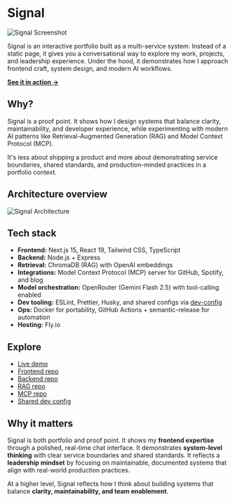 # Signal

![Signal Screenshot](https://signal.abruno.net/og-share.png)

Signal is an interactive portfolio built as a multi-service system. Instead of a static page, it gives you a conversational way to explore my work, projects, and leadership experience. Under the hood, it demonstrates how I approach frontend craft, system design, and modern AI workflows.

[**See it in action →**](https://signal.abruno.net)

## Why?

Signal is a proof point. It shows how I design systems that balance clarity, maintainability, and developer experience, while experimenting with modern AI patterns like Retrieval-Augmented Generation (RAG) and Model Context Protocol (MCP).

It's less about shipping a product and more about demonstrating service boundaries, shared standards, and production-minded practices in a portfolio context.

## Architecture overview

![Signal Architecture](https://github.com/user-attachments/assets/9ae777bb-9564-4168-8e72-9ffbc743ae5c)

## Tech stack

- **Frontend:** Next.js 15, React 19, Tailwind CSS, TypeScript
- **Backend:** Node.js + Express
- **Retrieval:** ChromaDB (RAG) with OpenAI embeddings
- **Integrations:** Model Context Protocol (MCP) server for GitHub, Spotify, and blog
- **Model orchestration:** OpenRouter (Gemini Flash 2.5) with tool-calling enabled
- **Dev tooling:** ESLint, Prettier, Husky, and shared configs via [dev-config](https://www.npmjs.com/package/abruno-dev-config)
- **Ops:** Docker for portability, GitHub Actions + semantic-release for automation
- **Hosting:** Fly.io

## Explore

- [Live demo](https://signal.abruno.net)
- [Frontend repo](https://github.com/anthonybruno/signal-frontend)
- [Backend repo](https://github.com/anthonybruno/signal-backend)
- [RAG repo](https://github.com/anthonybruno/signal-rag)
- [MCP repo](https://github.com/anthonybruno/signal-mcp)
- [Shared dev config](https://www.npmjs.com/package/abruno-dev-config)

## Why it matters

Signal is both portfolio and proof point. It shows my **frontend expertise** through a polished, real-time chat interface. It demonstrates **system-level thinking** with clear service boundaries and shared standards. It reflects a **leadership mindset** by focusing on maintainable, documented systems that align with real-world production practices.

At a higher level, Signal reflects how I think about building systems that balance **clarity, maintainability, and team enablement**.

